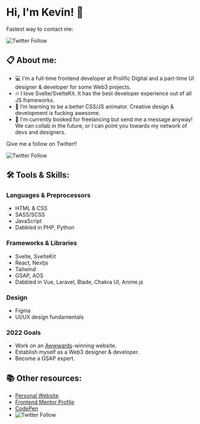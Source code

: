 # Hi, I'm Kevin! 👋

Fastest way to contact me:

![Twitter Follow](https://img.shields.io/twitter/follow/kvncnls?style=social)


## 📋 About me:
- 💻 I'm a full-time frontend developer at Prolific Digital and a part-time UI designer & developer for some Web3 projects.
- 🔥 I love Svelte/SvelteKit. It has the best developer experience out of all JS frameworks.
- 🌱 I’m learning to be a better CSS/JS animator. Creative design & development is fucking awesome.
- 💼 I'm currently booked for freelancing but send me a message anyway! We can collab in the future, or I can point you towards my network of devs and designers.

Give me a follow on Twitter!!

![Twitter Follow](https://img.shields.io/twitter/follow/kvncnls?style=social)

## 🛠 Tools & Skills:

### Languages & Preprocessors
- HTML & CSS
- SASS/SCSS
- JavaScript
- Dabbled in PHP, Python

### Frameworks & Libraries
- Svelte, SvelteKit
- React, Nextjs
- Tailwind
- GSAP, AOS
- Dabbled in Vue, Laravel, Blade, Chakra UI, Anime.js

### Design
- Figma
- UI/UX design fundamentals

### 2022 Goals
- Work on an [Awwwards](https://www.awwwards.com/)-winning website.
- Establish myself as a Web3 designer & developer.
- Become a GSAP expert.

## 📚 Other resources:
- [Personal Website](https://www.kevincanlas.com/)
- [Frontend Mentor Profile](https://www.frontendmentor.io/profile/kvncnls)
- [CodePen](https://codepen.io/kvncnls)
- ![Twitter Follow](https://img.shields.io/twitter/follow/kvncnls?style=social)


